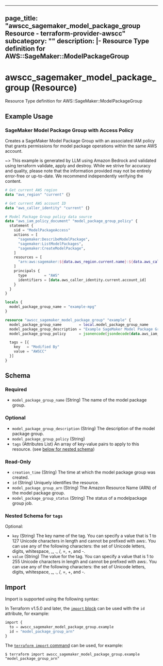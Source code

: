 
---
page_title: "awscc_sagemaker_model_package_group Resource - terraform-provider-awscc"
subcategory: ""
description: |-
  Resource Type definition for AWS::SageMaker::ModelPackageGroup
---

# awscc_sagemaker_model_package_group (Resource)

Resource Type definition for AWS::SageMaker::ModelPackageGroup

## Example Usage

### SageMaker Model Package Group with Access Policy

Creates a SageMaker Model Package Group with an associated IAM policy that grants permissions for model package operations within the same AWS account.

~> This example is generated by LLM using Amazon Bedrock and validated using terraform validate, apply and destroy. While we strive for accuracy and quality, please note that the information provided may not be entirely error-free or up-to-date. We recommend independently verifying the content.

```terraform
# Get current AWS region
data "aws_region" "current" {}

# Get current AWS account ID
data "aws_caller_identity" "current" {}

# Model Package Group policy data source
data "aws_iam_policy_document" "model_package_group_policy" {
  statement {
    sid = "ModelPackageAccess"
    actions = [
      "sagemaker:DescribeModelPackage",
      "sagemaker:ListModelPackages",
      "sagemaker:CreateModelPackage",
    ]
    resources = [
      "arn:aws:sagemaker:${data.aws_region.current.name}:${data.aws_caller_identity.current.account_id}:model-package/${local.model_package_group_name}/*"
    ]
    principals {
      type        = "AWS"
      identifiers = [data.aws_caller_identity.current.account_id]
    }
  }
}

locals {
  model_package_group_name = "example-mpg"
}

resource "awscc_sagemaker_model_package_group" "example" {
  model_package_group_name        = local.model_package_group_name
  model_package_group_description = "Example SageMaker Model Package Group"
  model_package_group_policy      = jsonencode(jsondecode(data.aws_iam_policy_document.model_package_group_policy.json))

  tags = [{
    key   = "Modified By"
    value = "AWSCC"
  }]
}
```

<!-- schema generated by tfplugindocs -->
## Schema

### Required

- `model_package_group_name` (String) The name of the model package group.

### Optional

- `model_package_group_description` (String) The description of the model package group.
- `model_package_group_policy` (String)
- `tags` (Attributes List) An array of key-value pairs to apply to this resource. (see [below for nested schema](#nestedatt--tags))

### Read-Only

- `creation_time` (String) The time at which the model package group was created.
- `id` (String) Uniquely identifies the resource.
- `model_package_group_arn` (String) The Amazon Resource Name (ARN) of the model package group.
- `model_package_group_status` (String) The status of a modelpackage group job.

<a id="nestedatt--tags"></a>
### Nested Schema for `tags`

Optional:

- `key` (String) The key name of the tag. You can specify a value that is 1 to 127 Unicode characters in length and cannot be prefixed with aws:. You can use any of the following characters: the set of Unicode letters, digits, whitespace, _, ., /, =, +, and -.
- `value` (String) The value for the tag. You can specify a value that is 1 to 255 Unicode characters in length and cannot be prefixed with aws:. You can use any of the following characters: the set of Unicode letters, digits, whitespace, _, ., /, =, +, and -.

## Import

Import is supported using the following syntax:

In Terraform v1.5.0 and later, the [`import` block](https://developer.hashicorp.com/terraform/language/import) can be used with the `id` attribute, for example:

```terraform
import {
  to = awscc_sagemaker_model_package_group.example
  id = "model_package_group_arn"
}
```

The [`terraform import` command](https://developer.hashicorp.com/terraform/cli/commands/import) can be used, for example:

```shell
$ terraform import awscc_sagemaker_model_package_group.example "model_package_group_arn"
```
